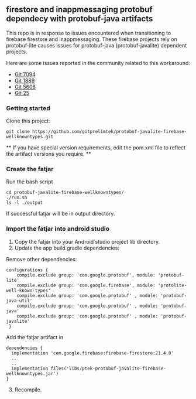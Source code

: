 ## firestore and inappmessaging protobuf dependecy with protobuf-java artifacts

This repo is in response to issues encountered when transitioning to firebase firestore and inappmessaging. 
These firebase projects rely on protobuf-lite causes issues for protobuf-java (protobuf-javalite) dependent projects.

Here are some issues reported in the community related to this workaround:

- [Git 7094](https://github.com/protocolbuffers/protobuf/issues/7094)
- [Git 1889](https://github.com/protocolbuffers/protobuf/issues/1889)
- [Git 5608](https://github.com/googleapis/google-cloud-java/issues/5608)
- [Git 25](https://github.com/googleapis/java-dialogflow/issues/25)


### Getting started
Clone this project:

```
git clone https://github.com/gitprelimtek/protobuf-javalite-firebase-wellknowntypes.git
```

** If you have special version requirements, edit the pom.xml file to reflect the artifact versions you require. **

### Create the fatjar
Run the bash script

```
cd protobuf-javalite-firebase-wellknowntypes/
./run.sh
ls -l ./output
```

If successful fatjar will be in output directory.

### Import the fatjar into android studio

1. Copy the fatjar into your Android studio project lib directory. 
2. Update the app build.gradle dependencies:

Remove other dependencies:
```
configurations {
    compile.exclude group: 'com.google.protobuf', module: 'protobuf-lite'
    compile.exclude group: 'com.google.firebase', module: 'protolite-well-known-types'
    compile.exclude group: 'com.google.protobuf' , module: 'protobuf-java-util'
    compile.exclude group: 'com.google.protobuf' , module: 'protobuf-java'
    compile.exclude group: 'com.google.protobuf' , module: 'protobuf-javalite'
 }
```

Add the fatjar artifact in 
```
dependencies {
  implementation 'com.google.firebase:firebase-firestore:21.4.0'
  ..
  ..
  implementation files('libs/ptek-protobuf-javalite-firebase-wellknowntypes.jar')
}
```

3. Recompile.

